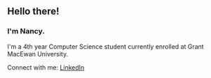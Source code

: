 ## Hello there! 
### I'm Nancy. 

I'm a 4th year Computer Science student currently enrolled at Grant MacEwan University.

Connect with me:
[LinkedIn](https://www.linkedin.com/in/nancy-dinh-1b186913b/)

<!--
**nn4ncyy/nn4ncyy** is a ✨ _special_ ✨ repository because its `README.md` (this file) appears on your GitHub profile.

Here are some ideas to get you started:

- 🔭 I’m currently working on ...
- 🌱 I’m currently learning ...
- 👯 I’m looking to collaborate on ...
- 🤔 I’m looking for help with ...
- 💬 Ask me about ...
- 📫 How to reach me: ...
- 😄 Pronouns: ...
- ⚡ Fun fact: ...
-->

